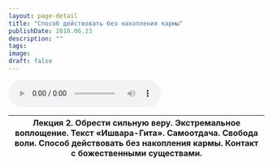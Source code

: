 ```yaml
---
layout: page-detail
title: "Способ действовать без накопления кармы"
publishDate: 2018.06.23
description: ""
tags:
image:
draft: false
---
```


<audio title="2018.06.23 - Способ действовать без накопления кармы.mp3" src="/upload/iblock/ce5/ce53ffb65c84e82c29b5cf55c4be1ee2.mp3" controls=""></audio>

| Лекция 2\. Обрести сильную веру. Экстремальное воплощение. Текст «Ишвара-Гита». Самоотдача. Свобода воли. Способ действовать без накопления кармы. Контакт с божественными существами. |
| -------------------------------------------------------------------------------------------------------------------------------------------------------------------------------------- |

  

